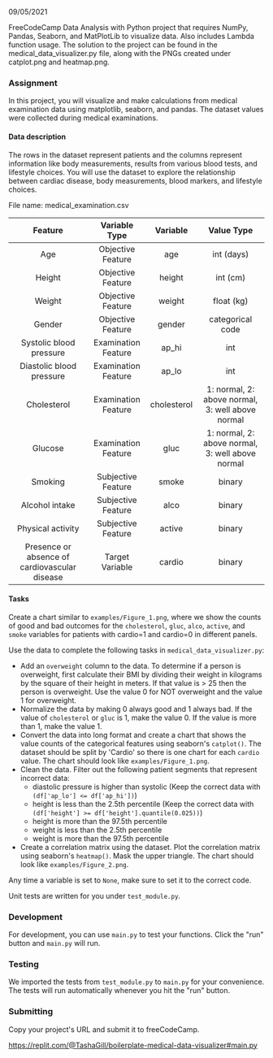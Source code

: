 09/05/2021


FreeCodeCamp Data Analysis with Python project that requires NumPy, Pandas, Seaborn, and MatPlotLib to visualize data. Also includes Lambda function usage. The solution to the project can be found in the medical_data_visualizer.py file, along with the PNGs created under catplot.png and heatmap.png.


### Assignment

In this project, you will visualize and make calculations from medical examination data using matplotlib, seaborn, and pandas. The dataset values were collected during medical examinations.

#### Data description

The rows in the dataset represent patients and the columns represent information like body measurements, results from various blood tests, and lifestyle choices. You will use the dataset to explore the relationship between cardiac disease, body measurements, blood markers, and lifestyle choices.

File name: medical_examination.csv

| Feature | Variable Type | Variable      | Value Type |
|:-------:|:------------:|:-------------:|:----------:|
| Age | Objective Feature | age | int (days) |
| Height | Objective Feature | height | int (cm) |
| Weight | Objective Feature | weight | float (kg) |
| Gender | Objective Feature | gender | categorical code |
| Systolic blood pressure | Examination Feature | ap_hi | int |
| Diastolic blood pressure | Examination Feature | ap_lo | int |
| Cholesterol | Examination Feature | cholesterol | 1: normal, 2: above normal, 3: well above normal |
| Glucose | Examination Feature | gluc | 1: normal, 2: above normal, 3: well above normal |
| Smoking | Subjective Feature | smoke | binary |
| Alcohol intake | Subjective Feature | alco | binary |
| Physical activity | Subjective Feature | active | binary |
| Presence or absence of cardiovascular disease | Target Variable | cardio | binary |

#### Tasks

Create a chart similar to `examples/Figure_1.png`, where we show the counts of good and bad outcomes for the `cholesterol`, `gluc`, `alco`, `active`, and `smoke` variables for patients with cardio=1 and cardio=0 in different panels.

Use the data to complete the following tasks in `medical_data_visualizer.py`:
* Add an `overweight` column to the data. To determine if a person is overweight, first calculate their BMI by dividing their weight in kilograms by the square of their height in meters. If that value is > 25 then the person is overweight. Use the value 0 for NOT overweight and the value 1 for overweight.
* Normalize the data by making 0 always good and 1 always bad. If the value of `cholesterol` or `gluc` is 1, make the value 0. If the value is more than 1, make the value 1.
* Convert the data into long format and create a chart that shows the value counts of the categorical features using seaborn's `catplot()`. The dataset should be split by 'Cardio' so there is one chart for each `cardio` value. The chart should look like `examples/Figure_1.png`.
* Clean the data. Filter out the following patient segments that represent incorrect data:
  - diastolic pressure is higher than systolic (Keep the correct data with `(df['ap_lo'] <= df['ap_hi'])`)
  - height is less than the 2.5th percentile (Keep the correct data with `(df['height'] >= df['height'].quantile(0.025))`)
  - height is more than the 97.5th percentile
  - weight is less than the 2.5th percentile
  - weight is more than the 97.5th percentile
* Create a correlation matrix using the dataset. Plot the correlation matrix using seaborn's `heatmap()`. Mask the upper triangle. The chart should look like `examples/Figure_2.png`.

Any time a variable is set to `None`, make sure to set it to the correct code.

Unit tests are written for you under `test_module.py`.

### Development

For development, you can use `main.py` to test your functions. Click the "run" button and `main.py` will run.

### Testing 

We imported the tests from `test_module.py` to `main.py` for your convenience. The tests will run automatically whenever you hit the "run" button.

### Submitting

Copy your project's URL and submit it to freeCodeCamp.


https://replit.com/@TashaGill/boilerplate-medical-data-visualizer#main.py
